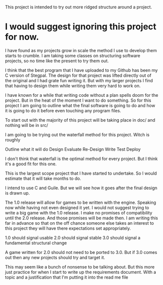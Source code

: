 This project is intended to try out more ridged structure around a project.

# I would suggest ignoring this project for now.


I have found as my projects grow in scale the method I use to develop them starts to crumble.
I am taking some classes on structuring software projects, so no time like the present to try them out.

I think that the best program that I have uploaded to my Github has been my C version of Stegpal.
The design for that project was lifted directly out of the original and I had grate fun writing it.
But with my larger projects I find that having to design them while writing them very hard to work on.

I have known for a while that writing code without a plan spells doom for the project. But in the heat of the moment I want to do something.
So for this project I am going to outline what the final software is going to do and how it is going to do it before even touching any program files.

To start out with the majority of this project will be taking place in doc/ and nothing will be in src/


I am going to be trying out the waterfall method for this project. Witch is roughly

Outline what it will do
Design
Evaluate
Re-Design
Write
Test
Deploy

I don't think that waterfall is the optimal method for every project. But I think it's a good fit for this one.


This is the largest scope project that I have started to undertake.
So I would estimate that it will take months to do.

I intend to use C and Guile. But we will see how it goes after the final design is drawn up.

The 1.0 release will allow for games to be written with the engine.
Speaking now while having not even designed it yet. I would not suggest trying to write a big game with the 1.0 release.
I make no promises of compatibility until the 2.0 release. And those promises will be made then.
I am writing this far in advance so that on the off chance someone else takes an interest to this project they will have there expectations set appropriately.

1.0 should signal usable
2.0 should signal stable
3.0 should signal a fundamental structural change

A game written for 2.0 should not need to be ported to 3.0.
But if 3.0 comes out then any new projects should try and target it.


This may seem like a bunch of nonsense to be talking about.
But this more just practice for when I start to write up the requirements document.
With a topic and a justification that I'm putting it into the read me file

